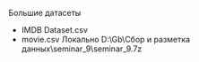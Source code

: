 Большие датасеты
- IMDB Dataset.csv
- movie.csv
Локально D:\Gb\Сбор и разметка данных\seminar_9\seminar_9.7z